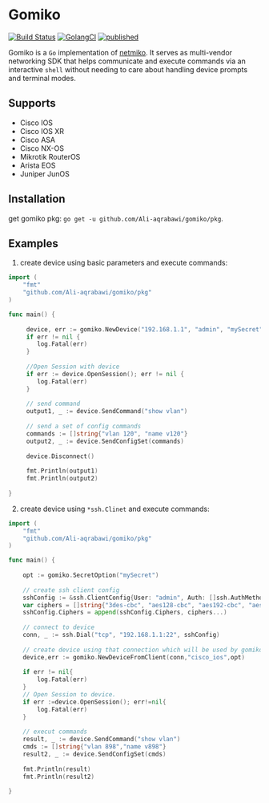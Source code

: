 # Gomiko
[![Build Status](https://travis-ci.org/Ali-aqrabawi/gomiko.svg?branch=master)](https://travis-ci.org/Ali-aqrabawi/gomiko)
[![GolangCI](https://golangci.com/badges/github.com/Ali-aqrabawi/gomiko.svg)](https://golangci.com)
[![published](https://static.production.devnetcloud.com/codeexchange/assets/images/devnet-published.svg)](https://developer.cisco.com/codeexchange/github/repo/Ali-aqrabawi/gomiko)

Gomiko is a `Go` implementation of [netmiko](https://github.com/ktbyers/netmiko). It serves as multi-vendor networking SDK that helps communicate and execute commands via an interactive `shell`
without needing to care about handling device prompts and terminal modes.
 
## Supports
* Cisco IOS
* Cisco IOS XR
* Cisco ASA
* Cisco NX-OS
* Mikrotik RouterOS
* Arista EOS
* Juniper JunOS

## Installation
get gomiko pkg: `go get -u github.com/Ali-aqrabawi/gomiko/pkg`.

## Examples 
 1. create device using basic parameters and execute commands:
```go
import (
	"fmt"
	"github.com/Ali-aqrabawi/gomiko/pkg"
)

func main() {
	
     device, err := gomiko.NewDevice("192.168.1.1", "admin", "mySecret", "cisco_ios", 22)
     if err != nil {
     	log.Fatal(err)
     }
     
     //Open Session with device
     if err := device.OpenSession(); err != nil {
     	log.Fatal(err)
     }
     
     // send command
     output1, _ := device.SendCommand("show vlan")
     
     // send a set of config commands
     commands := []string{"vlan 120", "name v120"}
     output2, _ := device.SendConfigSet(commands)
     
     device.Disconnect()
     
     fmt.Println(output1)
     fmt.Println(output2)
 
}
```

 2. create device using `*ssh.Clinet` and execute commands:
```go
import (
	"fmt"
	"github.com/Ali-aqrabawi/gomiko/pkg"
)

func main() {
	
	opt := gomiko.SecretOption("mySecret")
    
	// create ssh client config
	sshConfig := &ssh.ClientConfig{User: "admin", Auth: []ssh.AuthMethod{ssh.Password("mySecret")}, HostKeyCallback: ssh.InsecureIgnoreHostKey(), Timeout: 6 * time.Second}
	var ciphers = []string{"3des-cbc", "aes128-cbc", "aes192-cbc", "aes256-cbc", "aes128-ctr"}
	sshConfig.Ciphers = append(sshConfig.Ciphers, ciphers...)
    
	// connect to device
	conn, _ := ssh.Dial("tcp", "192.168.1.1:22", sshConfig)
    
	// create device using that connection which will be used by gomiko to start session
	device,err := gomiko.NewDeviceFromClient(conn,"cisco_ios",opt)
    
	if err != nil{
		log.Fatal(err)
   	}
	// Open Session to device.
	if err :=device.OpenSession(); err!=nil{
		log.Fatal(err)
   	}
    
	// execut commands
	result, _ := device.SendCommand("show vlan")
	cmds := []string{"vlan 898","name v898"}
	result2, _ := device.SendConfigSet(cmds)
    
	fmt.Println(result)
	fmt.Println(result2)
    
}
```

